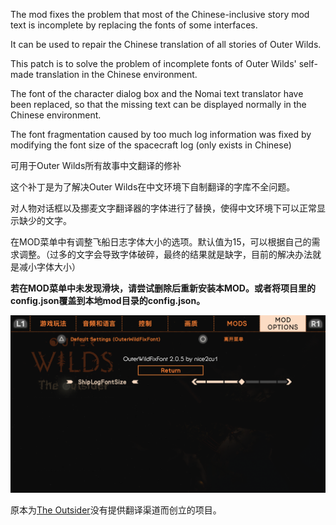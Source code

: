 The mod fixes the problem that most of the Chinese-inclusive story mod text is incomplete by replacing the fonts of some interfaces.

It can be used to repair the Chinese translation of all stories of Outer Wilds.

This patch is to solve the problem of incomplete fonts of Outer Wilds' self-made translation in the Chinese environment.

The font of the character dialog box and the Nomai text translator have been replaced, so that the missing text can be displayed normally in the Chinese environment.

The font fragmentation caused by too much log information was fixed by modifying the font size of the spacecraft log (only exists in Chinese)

可用于Outer Wilds所有故事中文翻译的修补

这个补丁是为了解决Outer Wilds在中文环境下自制翻译的字库不全问题。

对人物对话框以及挪麦文字翻译器的字体进行了替换，使得中文环境下可以正常显示缺少的文字。

在MOD菜单中有调整飞船日志字体大小的选项。默认值为15，可以根据自己的需求调整。（过多的文字会导致字体破碎，最终的结果就是缺字，目前的解决办法就是减小字体大小）

**若在MOD菜单中未发现滑块，请尝试删除后重新安装本MOD。或者将项目里的config.json覆盖到本地mod目录的config.json。**

![haha](img/pic.png) 

原本为[The Outsider](https://github.com/StreetlightsBehindTheTrees/Outer-Wilds-The-Outsider)没有提供翻译渠道而创立的项目。
